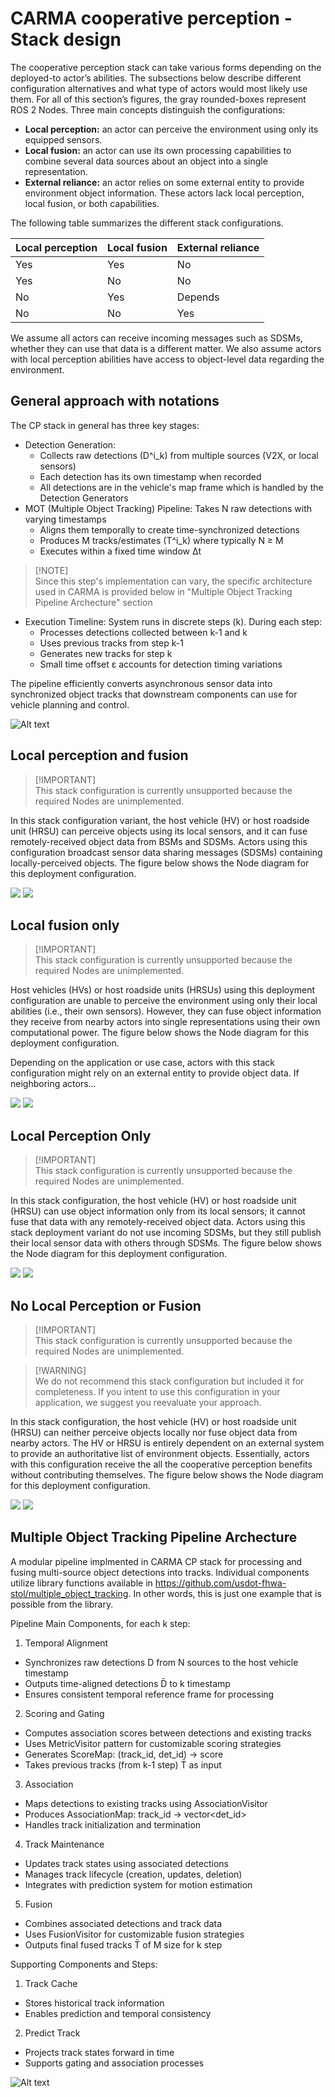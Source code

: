 # CARMA cooperative perception - Stack design

The cooperative perception stack can take various forms depending on the deployed-to actor’s abilities. The subsections
below describe different configuration alternatives and what type of actors would most likely use them. For all of this
section’s figures, the gray rounded-boxes represent ROS 2 Nodes. Three main concepts distinguish the configurations:

- **Local perception:** an actor can perceive the environment using only its equipped sensors.
- **Local fusion:** an actor can use its own processing capabilities to combine several data sources about an object
  into a single representation.
- **External reliance:** an actor relies on some external entity to provide environment object information. These
  actors lack local perception, local fusion, or both capabilities.

The following table summarizes the different stack configurations.

| Local perception | Local fusion | External reliance |
| ---------------- | ------------ | ----------------- |
| Yes              | Yes          | No                |
| Yes              | No           | No                |
| No               | Yes          | Depends           |
| No               | No           | Yes               |

We assume all actors can receive incoming messages such as SDSMs, whether they can use that data is a different matter.
We also assume actors with local perception abilities have access to object-level data regarding the environment.

## General approach with notations
The CP stack in general has three key stages:

- Detection Generation: 
  - Collects raw detections (D^i_k) from multiple sources (V2X, or local sensors)
  - Each detection has its own timestamp when recorded
  - All detections are in the vehicle's map frame which is handled by the Detection Generators
- MOT (Multiple Object Tracking) Pipeline: Takes N raw detections with varying timestamps
  - Aligns them temporally to create time-synchronized detections
  - Produces M tracks/estimates (T^i_k) where typically N ≥ M
  - Executes within a fixed time window Δt
> [!NOTE]\
Since this step's implementation can vary, the specific architecture used in CARMA is provided below in "Multiple Object Tracking Pipeline Archecture" section

- Execution Timeline: System runs in discrete steps (k). During each step:
  - Processes detections collected between k-1 and k
  - Uses previous tracks from step k-1
  - Generates new tracks for step k
  - Small time offset ε accounts for detection timing variations

The pipeline efficiently converts asynchronous sensor data into synchronized object tracks that downstream components can use for vehicle planning and control.

![Alt text](assets/Overall_MOT.png)

## Local perception and fusion

> [!IMPORTANT]\
> This stack configuration is currently unsupported because the required Nodes are unimplemented.

In this stack configuration variant, the host vehicle (HV) or host roadside unit (HRSU) can perceive objects using its
local sensors, and it can fuse remotely-received object data from BSMs and SDSMs. Actors using this configuration
broadcast sensor data sharing messages (SDSMs) containing locally-perceived objects. The figure below shows the Node
diagram for this deployment configuration.

![](assets/carma_cooperative_perception_perception_fusion_node_diagram.png)
![](assets/carma_cooperative_perception_perception_fusion_system_diagram.png)

## Local fusion only

> [!IMPORTANT]\
> This stack configuration is currently unsupported because the required Nodes are unimplemented.

Host vehicles (HVs) or host roadside units (HRSUs) using this deployment configuration are unable to perceive the
environment using only their local abilities (i.e., their own sensors). However, they can fuse object information they
receive from nearby actors into single representations using their own computational power. The figure below shows the
Node diagram for this deployment configuration.

Depending on the application or use case, actors with this stack configuration might rely on an external entity to
provide object data. If neighboring actors…

![](assets/carma_cooperative_perception_no_perception_fusion_node_diagram.png)
![](assets/carma_cooperative_perception_no_perception_fusion_system_diagram.png)

## Local Perception Only

> [!IMPORTANT]\
> This stack configuration is currently unsupported because the required Nodes are unimplemented.

In this stack configuration, the host vehicle (HV) or host roadside unit (HRSU) can use object information only from
its local sensors; it cannot fuse that data with any remotely-received object data. Actors using this stack deployment
variant do not use incoming SDSMs, but they still publish their local sensor data with others through SDSMs. The figure
below shows the Node diagram for this deployment configuration.

![](assets/carma_cooperative_perception_perception_no_fusion_node_diagram.png)
![](assets/carma_cooperative_perception_perception_no_fusion_system_diagram.png)

## No Local Perception or Fusion

> [!IMPORTANT]\
> This stack configuration is currently unsupported because the required Nodes are unimplemented.

> [!WARNING]\
> We do not recommend this stack configuration but included it for completeness. If you intent to use this
> configuration in your application, we suggest you reevaluate your approach.

In this stack configuration, the host vehicle (HV) or host roadside unit (HRSU) can neither perceive objects locally
nor fuse object data from nearby actors. The HV or HRSU is entirely dependent on an external system to provide an
authoritative list of environment objects. Essentially, actors with this configuration receive the all the cooperative
perception benefits without contributing themselves. The figure below shows the Node diagram for this deployment
configuration.

![](assets/carma_cooperative_perception_no_perception_no_fusion_node_diagram.png)
![](assets/carma_cooperative_perception_no_perception_no_fusion_system_diagram.png)

## Multiple Object Tracking Pipeline Archecture

A modular pipeline implmented in CARMA CP stack for processing and fusing multi-source object detections into tracks. 
Individual components utilize library functions available in https://github.com/usdot-fhwa-stol/multiple_object_tracking. In other words, this is just one example that is possible from the library.

Pipeline Main Components, for each k step: 
1. Temporal Alignment
- Synchronizes raw detections D from N sources to the host vehicle timestamp
- Outputs time-aligned detections D̄ to k timestamp
- Ensures consistent temporal reference frame for processing
2. Scoring and Gating
- Computes association scores between detections and existing tracks
- Uses MetricVisitor pattern for customizable scoring strategies
- Generates ScoreMap: (track_id, det_id) -> score
- Takes previous tracks (from k-1 step) T̄ as input
3. Association
- Maps detections to existing tracks using AssociationVisitor
- Produces AssociationMap: track_id -> vector<det_id>
- Handles track initialization and termination
4. Track Maintenance
- Updates track states using associated detections
- Manages track lifecycle (creation, updates, deletion)
- Integrates with prediction system for motion estimation
5. Fusion
- Combines associated detections and track data
- Uses FusionVisitor for customizable fusion strategies
- Outputs final fused tracks T̄ of M size for k step

Supporting Components and Steps:
1. Track Cache
- Stores historical track information
- Enables prediction and temporal consistency
2. Predict Track
- Projects track states forward in time
- Supports gating and association processes


![Alt text](assets/MOT_Detailed_Pipeline.png)
